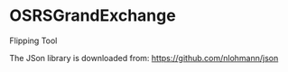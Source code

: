 # OSRSGrandExchange
Flipping Tool

The JSon library is downloaded from: https://github.com/nlohmann/json
